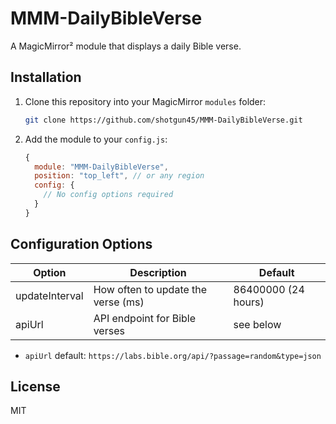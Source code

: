 # MMM-DailyBibleVerse

A MagicMirror² module that displays a daily Bible verse.

## Installation

1. Clone this repository into your MagicMirror `modules` folder:
   ```bash
   git clone https://github.com/shotgun45/MMM-DailyBibleVerse.git
   ```
2. Add the module to your `config.js`:
   ```js
   {
     module: "MMM-DailyBibleVerse",
     position: "top_left", // or any region
     config: {
       // No config options required
     }
   }
   ```

## Configuration Options

| Option          | Description                        | Default                |
|-----------------|------------------------------------|------------------------|
| updateInterval  | How often to update the verse (ms) | 86400000 (24 hours)    |
| apiUrl          | API endpoint for Bible verses      | see below              |

- `apiUrl` default: `https://labs.bible.org/api/?passage=random&type=json`

## License
MIT
